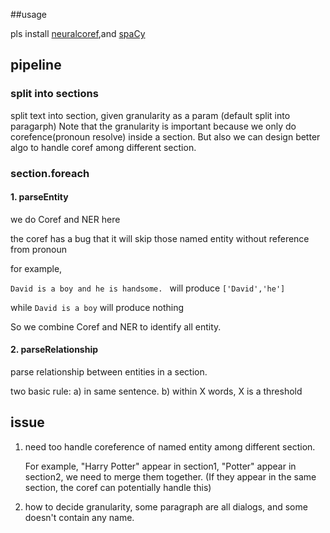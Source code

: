 ##usage

pls install [neuralcoref](https://github.com/huggingface/neuralcoref),and [spaCy](https://spacy.io/)

## pipeline

### split into sections
split text into section, given granularity as a param (default split into paragarph)
Note that the granularity is important because we only do corefence(pronoun resolve) inside a section. But also we can design better algo to handle coref among different section.

### section.foreach

#### 1. parseEntity

we do Coref and NER here

the coref has a bug that it will skip those named entity without reference from pronoun

for example,

`David is a boy and he is handsome. ` will produce `['David','he']`

while `David is a boy` will produce nothing

So we combine Coref and NER to identify all entity.


#### 2. parseRelationship

parse relationship between entities in a section.

two basic rule: 
a) in same sentence.  b) within X words, X is a threshold


## issue
1. need too handle coreference of named entity among different section.

	For example, "Harry Potter" appear in section1, "Potter" appear in section2, we need to merge them together. (If they appear in the same section, the coref can potentially handle this)
	
2. how to decide granularity, some paragraph are all dialogs, and some doesn't contain any name.
